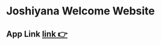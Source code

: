 <h1>Joshiyana Welcome Website</h1>

<h2>App Link <a href="http://joshiana.netlify.app">link 👉</a></h2>
